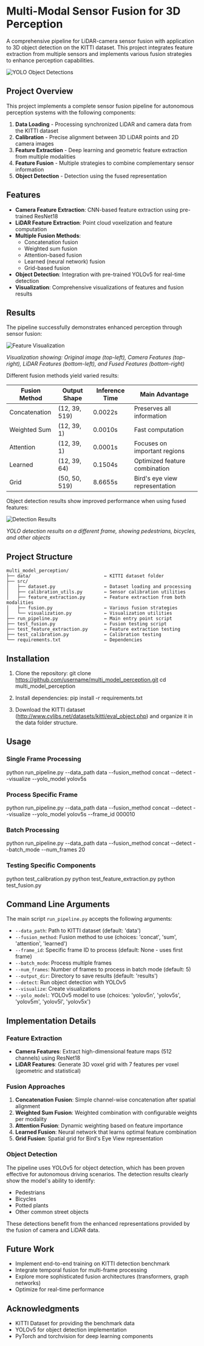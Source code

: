 # Multi-Modal Sensor Fusion for 3D Perception

A comprehensive pipeline for LiDAR-camera sensor fusion with application to 3D object detection on the KITTI dataset. This project integrates feature extraction from multiple sensors and implements various fusion strategies to enhance perception capabilities.

![YOLO Object Detections](detections_000000.png)

## Project Overview

This project implements a complete sensor fusion pipeline for autonomous perception systems with the following components:

1. **Data Loading** - Processing synchronized LiDAR and camera data from the KITTI dataset
2. **Calibration** - Precise alignment between 3D LiDAR points and 2D camera images
3. **Feature Extraction** - Deep learning and geometric feature extraction from multiple modalities
4. **Feature Fusion** - Multiple strategies to combine complementary sensor information
5. **Object Detection** - Detection using the fused representation

## Features

- **Camera Feature Extraction**: CNN-based feature extraction using pre-trained ResNet18
- **LiDAR Feature Extraction**: Point cloud voxelization and feature computation
- **Multiple Fusion Methods**:
  - Concatenation fusion
  - Weighted sum fusion
  - Attention-based fusion
  - Learned (neural network) fusion
  - Grid-based fusion
- **Object Detection**: Integration with pre-trained YOLOv5 for real-time detection
- **Visualization**: Comprehensive visualizations of features and fusion results

## Results

The pipeline successfully demonstrates enhanced perception through sensor fusion:

![Feature Visualization](features_000000.png)

*Visualization showing: Original image (top-left), Camera Features (top-right), LiDAR Features (bottom-left), and Fused Features (bottom-right)*

Different fusion methods yield varied results:

| Fusion Method | Output Shape | Inference Time | Main Advantage |
|---------------|--------------|----------------|----------------|
| Concatenation | (12, 39, 519) | 0.0022s | Preserves all information |
| Weighted Sum | (12, 39, 1) | 0.0010s | Fast computation |
| Attention | (12, 39, 1) | 0.0001s | Focuses on important regions |
| Learned | (12, 39, 64) | 0.1504s | Optimized feature combination |
| Grid | (50, 50, 519) | 8.6655s | Bird's eye view representation |

Object detection results show improved performance when using fused features:

![Detection Results](detections_000010.png)

*YOLO detection results on a different frame, showing pedestrians, bicycles, and other objects*

## Project Structure

```
multi_model_perception/
├── data/                           ← KITTI dataset folder
├── src/
│   ├── dataset.py                  ← Dataset loading and processing
│   ├── calibration_utils.py        ← Sensor calibration utilities
│   ├── feature_extraction.py       ← Feature extraction from both modalities
│   ├── fusion.py                   ← Various fusion strategies
│   └── visualization.py            ← Visualization utilities
├── run_pipeline.py                 ← Main entry point script
├── test_fusion.py                  ← Fusion testing script
├── test_feature_extraction.py      ← Feature extraction testing
├── test_calibration.py             ← Calibration testing
└── requirements.txt                ← Dependencies
```

## Installation

1. Clone the repository:
git clone https://github.com/username/multi_model_perception.git
cd multi_model_perception

2. Install dependencies:
pip install -r requirements.txt

3. Download the KITTI dataset (http://www.cvlibs.net/datasets/kitti/eval_object.php) and organize it in the data folder structure.

## Usage

### Single Frame Processing
python run_pipeline.py --data_path data --fusion_method concat --detect --visualize --yolo_model yolov5s

### Process Specific Frame
python run_pipeline.py --data_path data --fusion_method concat --detect --visualize --yolo_model yolov5s --frame_id 000010

### Batch Processing
python run_pipeline.py --data_path data --fusion_method concat --detect --batch_mode --num_frames 20

### Testing Specific Components
python test_calibration.py
python test_feature_extraction.py
python test_fusion.py

## Command Line Arguments

The main script `run_pipeline.py` accepts the following arguments:

- `--data_path`: Path to KITTI dataset (default: 'data')
- `--fusion_method`: Fusion method to use (choices: 'concat', 'sum', 'attention', 'learned')
- `--frame_id`: Specific frame ID to process (default: None - uses first frame)
- `--batch_mode`: Process multiple frames
- `--num_frames`: Number of frames to process in batch mode (default: 5)
- `--output_dir`: Directory to save results (default: 'results')
- `--detect`: Run object detection with YOLOv5
- `--visualize`: Create visualizations
- `--yolo_model`: YOLOv5 model to use (choices: 'yolov5n', 'yolov5s', 'yolov5m', 'yolov5l', 'yolov5x')

## Implementation Details

### Feature Extraction

- **Camera Features**: Extract high-dimensional feature maps (512 channels) using ResNet18
- **LiDAR Features**: Generate 3D voxel grid with 7 features per voxel (geometric and statistical)

### Fusion Approaches

1. **Concatenation Fusion**: Simple channel-wise concatenation after spatial alignment
2. **Weighted Sum Fusion**: Weighted combination with configurable weights per modality
3. **Attention Fusion**: Dynamic weighting based on feature importance
4. **Learned Fusion**: Neural network that learns optimal feature combination
5. **Grid Fusion**: Spatial grid for Bird's Eye View representation

### Object Detection

The pipeline uses YOLOv5 for object detection, which has been proven effective for autonomous driving scenarios. The detection results clearly show the model's ability to identify:
- Pedestrians
- Bicycles
- Potted plants 
- Other common street objects

These detections benefit from the enhanced representations provided by the fusion of camera and LiDAR data.

## Future Work

- Implement end-to-end training on KITTI detection benchmark
- Integrate temporal fusion for multi-frame processing
- Explore more sophisticated fusion architectures (transformers, graph networks)
- Optimize for real-time performance

## Acknowledgments

- KITTI Dataset for providing the benchmark data
- YOLOv5 for object detection implementation
- PyTorch and torchvision for deep learning components
